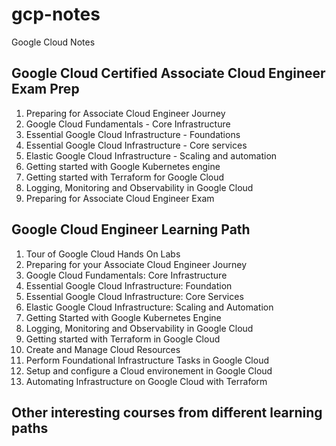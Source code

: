 # gcp-notes
Google Cloud Notes

## Google Cloud Certified Associate Cloud Engineer Exam Prep 
1. Preparing for Associate Cloud Engineer Journey
2. Google Cloud Fundamentals - Core Infrastructure
3. Essential Google Cloud Infrastructure - Foundations
4. Essential Google Cloud Infrastructure - Core services
5. Elastic Google Cloud Infrastructure - Scaling and automation
6. Getting started with Google Kubernetes engine
7. Getting started with Terraform for Google Cloud
8. Logging, Monitoring and Observability in Google Cloud
9. Preparing for Associate Cloud Engineer Exam

## Google Cloud Engineer Learning Path
1. Tour of Google Cloud Hands On Labs
2. Preparing for your Associate Cloud Engineer Journey
3. Google Cloud Fundamentals: Core Infrastructure
4. Essential Google Cloud Infrastructure: Foundation
5. Essential Google Cloud Infrastructure: Core Services
6. Elastic Google Cloud Infrastructure: Scaling and Automation
7. Getting Started with Google Kubernetes Engine
8. Logging, Monitoring and Observability in Google Cloud
9. Getting started with Terraform in Google Cloud
10. Create and Manage Cloud Resources
11. Perform Foundational Infrastructure Tasks in Google Cloud
12. Setup and configure a Cloud environement in Google Cloud
13. Automating Infrastructure on Google Cloud with Terraform

## Other interesting courses from different learning paths



